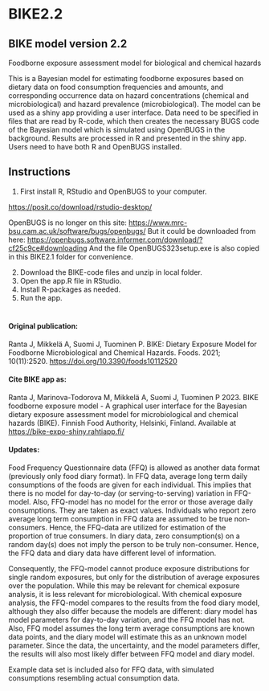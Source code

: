 # BIKE2.2

## BIKE model version 2.2
Foodborne exposure assessment model for biological and chemical hazards

This is a Bayesian model for estimating foodborne exposures based on dietary data on food consumption frequencies and amounts, and corresponding occurrence data on hazard concentrations (chemical and microbiological) and hazard prevalence (microbiological). The model can be used as a shiny app providing a user interface. Data need to be specified in files that are read by R-code, which then creates the necessary BUGS code of the Bayesian model which is simulated using OpenBUGS in the background. Results are processed in R and presented in the shiny app. Users need to have both R and OpenBUGS installed.

## Instructions
1. First install R, RStudio and OpenBUGS to your computer.

https://posit.co/download/rstudio-desktop/

OpenBUGS is no longer on this site:
https://www.mrc-bsu.cam.ac.uk/software/bugs/openbugs/
But it could be downloaded from here:
https://openbugs.software.informer.com/download/?cf25c9ce#downloading
And the file OpenBUGS323setup.exe is also copied in this BIKE2.1 folder for convenience. 

2. Download the BIKE-code files and unzip in local folder.
3. Open the app.R file in RStudio.
4. Install R-packages as needed.
5. Run the app.

# 
#### Original publication:
Ranta J, Mikkelä A, Suomi J, Tuominen P. BIKE: Dietary Exposure Model for Foodborne Microbiological and Chemical Hazards. Foods. 2021; 10(11):2520. https://doi.org/10.3390/foods10112520 

#### Cite BIKE app as:
Ranta J, Marinova-Todorova M, Mikkelä A, Suomi J, Tuominen P 2023. BIKE foodborne exposure model - A graphical user interface for the Bayesian dietary exposure assessment model for microbiological and chemical hazards (BIKE). Finnish Food Authority, Helsinki, Finland. Available at https://bike-expo-shiny.rahtiapp.fi/

#### Updates:

Food Frequency Questionnaire data (FFQ) is allowed as another data format (previously only food diary format). In FFQ data, average long term daily consumptions of the foods are given for each individual. This implies that there is no model for day-to-day (or serving-to-serving) variation in FFQ-model. Also, FFQ-model has no model for the error or those average daily consumptions. They are taken as exact values. Individuals who report zero average long term consumption in FFQ data are assumed to be true non-consumers. Hence, the FFQ-data are utilized for estimation of the proportion of true consumers. In diary data, zero consumption(s) on a random day(s) does not imply the person to be truly non-consumer. Hence, the FFQ data and diary data have different level of information.  

Consequently, the FFQ-model cannot produce exposure distributions for single random exposures, but only for the distribution of average exposures over the population. While this may be relevant for chemical exposure analysis, it is less relevant for microbiological. With chemical exposure analysis, the FFQ-model compares to the results from the food diary model, although they also differ because the models are different: diary model has model parameters for day-to-day variation, and the FFQ model has not. Also, FFQ model assumes the long term average consumptions are known data points, and the diary model will estimate this as an unknown model parameter. Since the data, the uncertainty, and the model parameters differ, the results will also most likely differ between FFQ model and diary model. 

Example data set is included also for FFQ data, with simulated consumptions resembling actual consumption data.     
